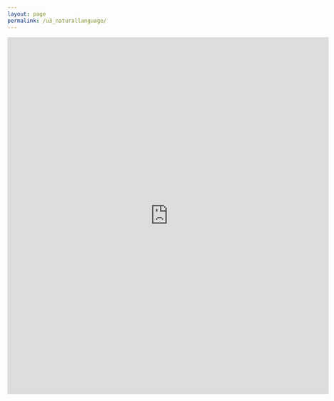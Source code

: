 ```yaml
---
layout: page
permalink: /u3_naturallanguage/
---
```

<iframe src="https://docs.google.com/forms/d/e/1FAIpQLSeawv9PvwqV2bwG-Vf0VryOAso3YdVpKUuhh6RWfmlMmLDJXQ/viewform?embedded=true" width="720" height="800" frameborder="0" marginheight="0" marginwidth="0">Wird geladen...</iframe>
